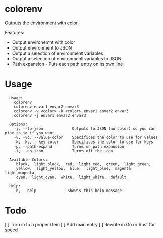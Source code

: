 # colorenv
Outputs the environment with color.

Features:
* Output environemnt with color
* Output environment to JSON
* Output a selection of environment variables
* Output a selection of environment variables to JSON
* Path expansion - Puts each path entry on its own line

# Usage

```
  Usage: 
    colorenv
    colorenv envar1 envar2 envar3
    colorenv -v <color> -k <color> envar1 envar2 envar3
    colorenv -j envar1 envar2 envar3

  Options:
    -j, --to-json             Outputs to JSON (no color) so you can pipe to jq if you want
    -v, -vc, --value-color    Specifices the color to use for values
    -k, -kc, --key-color      Specifices the color to use for keys
    -p, --path-expand         Turns on path expansion
    -i, --no-icon             Turns off the icon

  Available Colors:
     black,  light_black,  red,  light_red,  green,  light_green, 
     yellow,  light_yellow,  blue,  light_blue,  magenta,  light_magenta, 
     cyan,  light_cyan,  white,  light_white,  default

  Help:
    -h, --help              Show's this help message
```

# Todo
[ ] Turn in to a proper Gem
[ ] Add man entry
[ ] Rewrite in Go or Rust for speed
